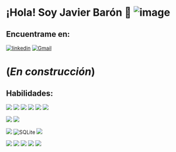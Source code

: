 # ¡Hola! Soy Javier Barón 👋 ![image](https://img.shields.io/badge/UpWork-6FDA44?style=for-the-badge&logo=Upwork&logoColor=white)

## Encuentrame en:

[![linkedin](https://img.shields.io/badge/LinkedIn-0077B5?style=for-the-badge&logo=linkedin&logoColor=white)](https://www.linkedin.com/in/javierbaronperez)
[![Gmail](https://img.shields.io/badge/Gmail-D14836?style=for-the-badge&logo=gmail&logoColor=white)](mailto:jabaron56@gmail.com)

# (_En construcción_)

## Habilidades:
![](https://img.shields.io/badge/JavaScript-F7DF1E?style=for-the-badge&logo=javascript&logoColor=black)
![](https://img.shields.io/badge/Java-ED8B00?style=for-the-badge&logo=java&logoColor=white)
![](https://img.shields.io/badge/HTML5-E34F26?style=for-the-badge&logo=html5&logoColor=white)
![](https://img.shields.io/badge/Angular-DD0031?style=for-the-badge&logo=angular&logoColor=white)
![](https://img.shields.io/badge/Markdown-000000?style=for-the-badge&logo=markdown&logoColor=white)
![](https://img.shields.io/badge/CSS-239120?&style=for-the-badge&logo=css3&logoColor=white)



![](https://img.shields.io/badge/Spring-6DB33F?style=for-the-badge&logo=spring&logoColor=white)
![](	https://img.shields.io/badge/Spring_Security-6DB33F?style=for-the-badge&logo=Spring-Security&logoColor=white)

![](https://img.shields.io/badge/MySQL-00000F?style=for-the-badge&logo=mysql&logoColor=white)
![SQLite](https://img.shields.io/badge/sqlite-%2307405e.svg?style=for-the-badge&logo=sqlite&logoColor=white)
![](https://img.shields.io/badge/MongoDB-4EA94B?style=for-the-badge&logo=mongodb&logoColor=white)

![](https://img.shields.io/badge/Eclipse-2C2255?style=for-the-badge&logo=eclipse&logoColor=white)
![](https://img.shields.io/badge/IntelliJ_IDEA-000000.svg?style=for-the-badge&logo=intellij-idea&logoColor=white)
![](https://img.shields.io/badge/Unity-100000?style=for-the-badge&logo=unity&logoColor=white)
![](https://img.shields.io/badge/Visual_Studio_Code-0078D4?style=for-the-badge&logo=visual%20studio%20code&logoColor=white)
![](https://img.shields.io/badge/Android_Studio-3DDC84?style=for-the-badge&logo=android-studio&logoColor=white)


<!--

![]()

![Flutter](https://img.shields.io/badge/Flutter-%2302569B.svg?style=for-the-badge&logo=Flutter&logoColor=white)

**jabaron56/jabaron56** is a ✨ _special_ ✨ repository because its `README.md` (this file) appears on your GitHub profile

Here are some ideas to get you started:

![img](https://www.linkedin.com/in/javier-bar%C3%B3n-p%C3%A9rez-08243922b/)
https://img.shields.io/badge/LinkedIn-0077B5?style=for-the-badge&logo=linkedin&logoColor=white

![](https://github-readme-stats.vercel.app/api?username=jabaron56&theme=blue-green)


- 🔭 I’m currently working on ...
- 🌱 I’m currently learning ...
- 👯 I’m looking to collaborate on ...
- 🤔 I’m looking for help with ...
- 💬 Ask me about ...
- 📫 How to reach me: ...
- 😄 Pronouns: ...
- ⚡ Fun fact: ...
-->
